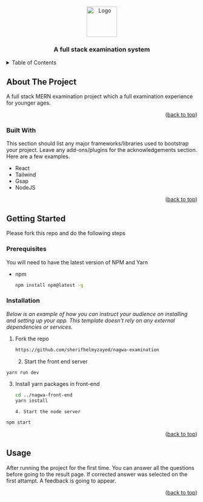 <a name="readme-top"></a>


<!-- PROJECT LOGO -->
<br />
<div align="center">
  <a href="https://github.com/othneildrew/Best-README-Template">
    <img src="images/logo.png" alt="Logo" width="80" height="80">
  </a>

  <h3 align="center">A full stack examination system</h3>

</div>



<!-- TABLE OF CONTENTS -->
<details>
  <summary>Table of Contents</summary>
  <ol>
    <li>
      <a href="#about-the-project">About The Project</a>
      <ul>
        <li><a href="#built-with">Built With</a></li>
      </ul>
    </li>
    <li>
      <a href="#getting-started">Getting Started</a>
      <ul>
        <li><a href="#prerequisites">Prerequisites</a></li>
        <li><a href="#installation">Installation</a></li>
      </ul>
    </li>
    <li><a href="#usage">Usage</a></li>
  </ol>
</details>



<!-- ABOUT THE PROJECT -->
## About The Project

A full stack MERN examination project which a full examination experience for younger ages. 

<p align="right">(<a href="#readme-top">back to top</a>)</p>



### Built With

This section should list any major frameworks/libraries used to bootstrap your project. Leave any add-ons/plugins for the acknowledgements section. Here are a few examples.

* React
* Tailwind
* Gsap
* NodeJS


<p align="right">(<a href="#readme-top">back to top</a>)</p>



<!-- GETTING STARTED -->
## Getting Started

Please fork this repo and do the following steps

### Prerequisites

You will need to have the latest version of NPM and Yarn
* npm
  ```sh
  npm install npm@latest -g
  ```

### Installation

_Below is an example of how you can instruct your audience on installing and setting up your app. This template doesn't rely on any external dependencies or services._

1. Fork the repo
   ```sh
   https://github.com/sherifhelmyzayed/nagwa-examination
   ```
   
    2. Start the front end server
 ```sh
 yarn run dev
 ```
 
3. Install yarn packages in front-end
   ```sh
   cd ../nagwa-front-end
   yarn install
   ```
       4. Start the node server
 ```sh
 npm start
 ```



<p align="right">(<a href="#readme-top">back to top</a>)</p>


<!-- USAGE EXAMPLES -->
## Usage

After running the project for the first time. You can answer all the questions before going to the result page. If corrected answer was selected on the first attampt. A feedback is going to appear.



<p align="right">(<a href="#readme-top">back to top</a>)</p>
